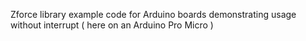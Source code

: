Zforce library example code for Arduino boards demonstrating usage without interrupt ( here on an Arduino Pro Micro )
